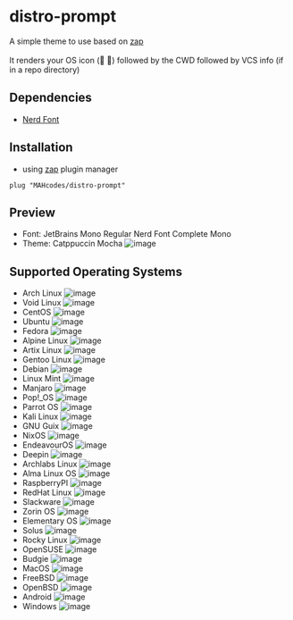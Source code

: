 # distro-prompt
A simple theme to use based on [zap](https://github.com/zap-zsh/zap-prompt)
<br>
<br>
It renders your OS icon ( ➜) followed by the CWD followed by VCS info (if in a repo directory)

## Dependencies
- [Nerd Font](https://github.com/ryanoasis/nerd-fonts)

## Installation
- using [zap](https://github.com/zap-zsh/zap-prompt) plugin manager
```
plug "MAHcodes/distro-prompt"
```

## Preview
- Font: JetBrains Mono Regular Nerd Font Complete Mono
- Theme: Catppuccin Mocha
![image](https://user-images.githubusercontent.com/69465962/211443517-c81fae53-c5cd-4f93-bb47-a64df90e4b19.png)

## Supported Operating Systems
- Arch Linux
  ![image](https://user-images.githubusercontent.com/69465962/211443207-6eb551b2-1b95-4f1b-b254-31d5610c2805.png)
- Void Linux
  ![image](https://user-images.githubusercontent.com/69465962/211443280-8b7f191b-b0e0-44cd-9ce8-8360facb325c.png)
- CentOS
  ![image](https://user-images.githubusercontent.com/69465962/211443109-8e13f475-7566-4190-ae32-25b0122909ad.png)
- Ubuntu
  ![image](https://user-images.githubusercontent.com/69465962/211443582-ded510d8-425a-481a-84ff-2eba8f55fe7e.png)
- Fedora
  ![image](https://user-images.githubusercontent.com/69465962/211443815-885d3a6a-e1c2-4b54-a941-aefd6d370e3d.png)
- Alpine Linux
  ![image](https://user-images.githubusercontent.com/69465962/211443699-d7b508f0-a61b-4029-9d17-9475fc61abf3.png)
- Artix Linux
  ![image](https://user-images.githubusercontent.com/69465962/211443890-0fad8622-0cb8-42af-a39d-9550526047da.png)
- Gentoo Linux
  ![image](https://user-images.githubusercontent.com/69465962/211443938-03f1a848-b201-4be5-8569-0d0ddb2497ff.png)
- Debian
  ![image](https://user-images.githubusercontent.com/69465962/211443984-f747cd39-cfcd-4d4a-9a22-ea410417c2e5.png)
- Linux Mint
  ![image](https://user-images.githubusercontent.com/69465962/211444084-d716b862-1f91-40e5-a738-aa3d965a1213.png)
- Manjaro
  ![image](https://user-images.githubusercontent.com/69465962/211444144-0f509c2b-480e-48e0-a3ef-a03ead9041be.png)
- Pop!_OS
  ![image](https://user-images.githubusercontent.com/69465962/211444194-fa3e848c-e677-40fb-a091-bd69fe37cd0b.png)
- Parrot OS
  ![image](https://user-images.githubusercontent.com/69465962/211444229-f0fe37d5-313e-431d-bab8-cfc07ab40c45.png)
- Kali Linux
  ![image](https://user-images.githubusercontent.com/69465962/211444261-c2e77b48-de1f-4933-be94-5897a10c508f.png)
- GNU Guix
  ![image](https://user-images.githubusercontent.com/69465962/211444309-c5ab46fb-6e6d-4b70-9c90-b662eadf07a5.png)
- NixOS
  ![image](https://user-images.githubusercontent.com/69465962/211444340-631ba173-4932-4329-85e4-f35f420413a1.png)
- EndeavourOS
  ![image](https://user-images.githubusercontent.com/69465962/211444401-e9cef38d-b764-44a6-80f5-194923655708.png)
- Deepin
  ![image](https://user-images.githubusercontent.com/69465962/211444432-e9ee8b85-5120-460e-bf5b-caf1bdb6a122.png)
- Archlabs Linux
  ![image](https://user-images.githubusercontent.com/69465962/211444470-4025f2f4-d843-49cc-bb47-1c218ad4efd1.png)
- Alma Linux OS
  ![image](https://user-images.githubusercontent.com/69465962/211444494-8fbb033a-7986-4df2-94c7-0529b2f144fb.png)
- RaspberryPI
  ![image](https://user-images.githubusercontent.com/69465962/211444516-71169ac7-31de-42ab-8ce2-ed6f497ce50a.png)
- RedHat Linux
  ![image](https://user-images.githubusercontent.com/69465962/211444580-724e0710-f2c1-4c68-84cc-a23d2bc14c86.png)
- Slackware
  ![image](https://user-images.githubusercontent.com/69465962/211444668-bb11d9b2-31ef-427e-86d3-82aa9efc99c9.png)
- Zorin OS
  ![image](https://user-images.githubusercontent.com/69465962/211444739-c639cab7-ed5c-49b3-a2fc-e4332fc92fd1.png)
- Elementary OS
  ![image](https://user-images.githubusercontent.com/69465962/211444798-9a0508e7-3a53-4b98-8b13-f0eef7e73212.png)
- Solus
  ![image](https://user-images.githubusercontent.com/69465962/211444839-7a81c561-7180-41a1-8f65-d2fd8a2c3e02.png)
- Rocky Linux
  ![image](https://user-images.githubusercontent.com/69465962/211444871-301915a5-62a0-4698-9aec-0bd56d8fa312.png)
- OpenSUSE
  ![image](https://user-images.githubusercontent.com/69465962/211445285-7ad704c6-6b73-4c06-8aa2-f7eb9c9eb564.png)
- Budgie
  ![image](https://user-images.githubusercontent.com/69465962/211445540-b1fc82a5-5c45-4019-be42-44a0d133fcf5.png)
- MacOS
  ![image](https://user-images.githubusercontent.com/69465962/211444950-5c6d1a55-0da6-401d-ace6-57502d9da4c7.png)
- FreeBSD
  ![image](https://user-images.githubusercontent.com/69465962/211445063-1f96bc49-2cb7-4386-85f5-0b5be4075180.png)
- OpenBSD
  ![image](https://user-images.githubusercontent.com/69465962/211445186-5db9dba5-e7d3-4005-80f4-6d91964dc343.png)
- Android
  ![image](https://user-images.githubusercontent.com/69465962/211625604-fcef12b5-0686-4d38-904a-b2e37e3c2875.png)
- Windows
  ![image](https://user-images.githubusercontent.com/69465962/211625428-42d2fe65-380b-4a32-80d1-8deb11060614.png)
